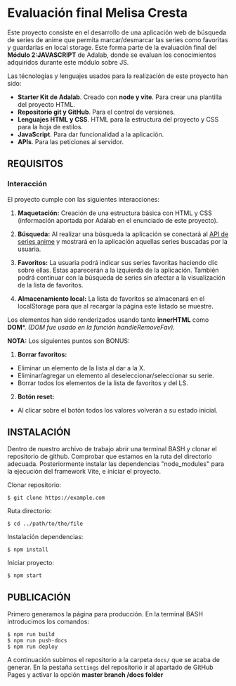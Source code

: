 # Evaluación final Melisa Cresta

Este proyecto consiste en el desarrollo de una aplicación web de búsqueda de series de anime que permita marcar/desmarcar las series como favoritas y guardarlas en local storage. Este forma parte de la evaluación final del **Módulo 2:JAVASCRIPT** de Adalab, donde se evaluan los conocimientos adquiridos durante este módulo sobre JS.

Las técnologías y lenguajes usados para la realización de este proyecto han sido:

- **Starter Kit de Adalab**. Creado con **node y vite**. Para crear una plantilla del proyecto HTML.
- **Repositorio git y GitHub**. Para el control de versiones.
- **Lenguajes HTML y CSS**. HTML para la estructura del proyecto y CSS para la hoja de estilos.
- **JavaScript**. Para dar funcionalidad a la aplicación.
- **APIs**. Para las peticiones al servidor.

## REQUISITOS

### Interacción

El proyecto cumple con las siguientes interacciones:

1. **Maquetación:**
Creación de una estructura básica con HTML y CSS (información aportada por Adalab en el enunciado de este proyecto). 

2. **Búsqueda:**
Al realizar una búsqueda la aplicación se conectará al [API de series anime](https://docs.api.jikan.moe/) y mostrará en la aplicación aquellas series buscadas por la usuaria.

3. **Favoritos:**
La usuaria podrá indicar sus series favoritas haciendo clic sobre ellas. Estas aparecerán a la izquierda de la aplicación. También podrá continuar con la búsqueda de series sin afectar a la visualización de la lista de favoritos.

4. **Almacenamiento local:**
La lista de favoritos se almacenará en el localStorage para que al recargar la página este listado se muestre.

Los elementos han sido renderizados usando tanto **innerHTML** como **DOM***. 
*(DOM fue usado en la función handleRemoveFav).*


**NOTA:** Los siguientes puntos son BONUS:
1. **Borrar favoritos:**
 - Eliminar un elemento de la lista al dar a la X.
 - Eliminar/agregar un elemento al deseleccionar/seleccionar su serie.
 - Borrar todos los elementos de la lista de favoritos y del LS.
2. **Botón reset:**
 - Al clicar sobre el botón todos los valores volverán a su estado inicial. 

## INSTALACIÓN
Dentro de nuestro archivo de trabajo abrir una terminal BASH y clonar el repositorio de github.
Comprobar que estamos en la ruta del directorio adecuada. Posteriormente instalar las dependencias "node_modules" para la ejecución del framework Vite, e iniciar el proyecto. 

Clonar repositorio:
~~~
$ git clone https://example.com
~~~
Ruta directorio:
~~~
$ cd ../path/to/the/file
~~~
Instalación dependencias:
~~~
$ npm install
~~~
Iniciar proyecto:
~~~
$ npm start
~~~
## PUBLICACIÓN 
Primero generamos la página para producción. En la terminal BASH introducimos los comandos:
~~~
$ npm run build
$ npm run push-docs
$ npm run deploy
~~~
A continuación subimos el repositorio a la carpeta `docs/` que se acaba de generar. En la pestaña `settings` del repositorio ir al apartado de GitHub Pages y activar la opción **master branch /docs folder** 